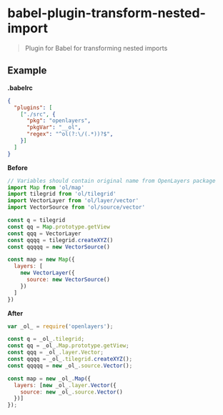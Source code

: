 # babel-plugin-transform-nested-import

> Plugin for Babel for transforming nested imports

## Example

**.babelrc**
```json
{
  "plugins": [
    ["./src", {
      "pkg": "openlayers",
      "pkgVar": "__ol",
      "regex": "^ol(?:\/(.*))?$",
    }]
  ]
}
```

**Before**
```js
// Variables should contain original name from OpenLayers package
import Map from 'ol/map'
import tilegrid from 'ol/tilegrid'
import VectorLayer from 'ol/layer/vector'
import VectorSource from 'ol/source/vector'

const q = tilegrid
const qq = Map.prototype.getView
const qqq = VectorLayer
const qqqq = tilegrid.createXYZ()
const qqqqq = new VectorSource()

const map = new Map({
  layers: [
    new VectorLayer({
      source: new VectorSource()
    })
  ]
})
```

**After**
```js
var _ol_ = require('openlayers');

const q = _ol_.tilegrid;
const qq = _ol_.Map.prototype.getView;
const qqq = _ol_.layer.Vector;
const qqqq = _ol_.tilegrid.createXYZ();
const qqqqq = new _ol_.source.Vector();

const map = new _ol_.Map({
  layers: [new _ol_.layer.Vector({
    source: new _ol_.source.Vector()
  })]
});
```
